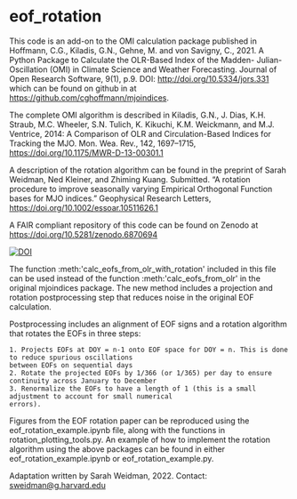 # eof_rotation

This code is an add-on to the OMI calculation package published in Hoffmann, C.G., Kiladis, G.N., Gehne, M. and von Savigny, C., 2021. 
A Python Package to Calculate the OLR-Based Index of the Madden- Julian-Oscillation (OMI) in Climate Science and Weather Forecasting. 
Journal of Open Research Software, 9(1), p.9. DOI: http://doi.org/10.5334/jors.331
which can be found on github in at https://github.com/cghoffmann/mjoindices. 

The complete OMI algorithm is described in Kiladis, G.N., J. Dias, K.H. Straub, M.C. Wheeler, S.N. Tulich, K. Kikuchi, K.M.
Weickmann, and M.J. Ventrice, 2014: A Comparison of OLR and Circulation-Based Indices for Tracking the MJO.
Mon. Wea. Rev., 142, 1697–1715, https://doi.org/10.1175/MWR-D-13-00301.1

A description of the rotation algorithm can be found in the preprint of Sarah Weidman, Ned Kleiner, and Zhiming Kuang. Submitted. “A rotation procedure to improve seasonally varying Empirical Orthogonal Function bases for MJO indices.” Geophysical Research Letters, https://doi.org/10.1002/essoar.10511626.1

A FAIR compliant repository of this code can be found on Zenodo at https://doi.org/10.5281/zenodo.6870694 


[![DOI](https://zenodo.org/badge/501731806.svg)](https://zenodo.org/badge/latestdoi/501731806)



The function :meth:'calc_eofs_from_olr_with_rotation' included in this file can be used instead of the function 
:meth:'calc_eofs_from_olr' in the original mjoindices package. The new method includes a projection and rotation postprocessing
step that reduces noise in the original EOF calculation. 

Postprocessing includes an alignment of EOF signs and a rotation algorithm that rotates the EOFs in three steps:

    1. Projects EOFs at DOY = n-1 onto EOF space for DOY = n. This is done to reduce spurious oscillations
    between EOFs on sequential days
    2. Rotate the projected EOFs by 1/366 (or 1/365) per day to ensure continuity across January to December
    3. Renormalize the EOFs to have a length of 1 (this is a small adjustment to account for small numerical
    errors).
    
Figures from the EOF rotation paper can be reproduced using the eof_rotation_example.ipynb file, along with the functions in rotation_plotting_tools.py. An example of how to implement the rotation algorithm using the above packages can be found in either eof_rotation_example.ipynb or eof_rotation_example.py. 

Adaptation written by Sarah Weidman, 2022. Contact: sweidman@g.harvard.edu
